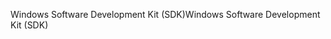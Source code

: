 <span data-ttu-id="a2590-101">Windows Software Development Kit (SDK)</span><span class="sxs-lookup"><span data-stu-id="a2590-101">Windows Software Development Kit (SDK)</span></span>